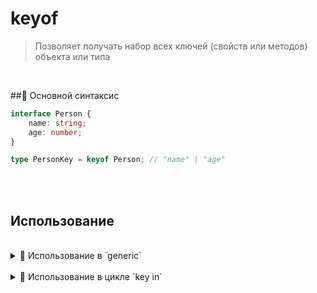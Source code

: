 # keyof
> Позволяет получать набор всех ключей (свойств или методов) объекта или типа

<br>

##🚩 Основной синтаксис
```typescript
interface Person {
    name: string;
    age: number;
}

type PersonKey = keyof Person; // "name" | "age"

```       

<br>
<br>

## Использование

<br>

<details>
<summary>🔹 Использование в `generic`</summary>

<br>
    
```typescript
interface Person {
    name: string;
    age: number;
}

function getProperty<T, K extends keyof T>(obj: T, key: K): T[K] {
    return obj[key];
}

const person: Person = {
    name: "Alice",
    age: 30
};

const nameValue = getProperty(person, "name"); // nameValue - 'Alice'
const ageValue = getProperty(person, "age");   // ageValue - 30

```
<br>

🎯 `T` содержит типизированый объект `{name: string, age: number}`              
🎯 `K` при помощи `keyof` вынимает все ключи в виде строки из `T`  `'name' | 'age'`  
🎯 Вторым аргументом функции может быть только ключ, который есть в объекте первого аргумента

</details>

<br>    

<details>
<summary>🔹 Использование в цикле `key in`</summary>

<br>
    
```typescript
type FormProps = {
  name: string,
  age: number
}

type ValidationScheme<T> = {
  [K in keyof T]: {
      value: T[K],
      check: boolean,
      inputName: K
  }
}

type ValidationSchemeForm = ValidationScheme<FormProps>
```  
🎯 `FormProps` содержит имена инпутов формы, и тип их значения    
🎯 `ValidationScheme` служит как динамический генератор типов, параметров для каждого из инпута формы  
🎯 `ValidationSchemeForm` соеденительное звено, которое прокидывает через `generic`, все инпуты в генератор  

<br>

👆 `[K in keyof T]` конструкция делает следующиее  
&emsp;&emsp; 🎯 `keyof T` получает все ключи из полученного `generic` 👉🏼 (`'name' | 'age'`)  
&emsp;&emsp; 🎯 Все ключи перебираються в цикле, создавая новый типизированный объект с свойствами `{value: T[K], check: boolean, inputName: K}`   
&emsp;&emsp; 🎯 В переменную `K` по очередно попадают все ключи из `keyof T`: `'name', 'age'`   
&emsp;&emsp; 🎯 Имея ключ, можно получить и значение каждого ключа из `generic`, это происходит в переменной `value: T[K]`

```typescript
type ValidationSchemeForm = { // => результат работы K in keyof T 
     name: {
            value: string;
            check: boolean;
            inputName: "name";
     },
     age: {
         value: number;
         check: boolean;
         inputName: "age";
     }
}
```
</details>


